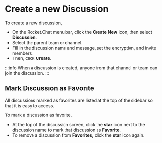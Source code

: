 # Create a new Discussion

To create a new discussion,

* On the Rocket.Chat menu bar, click the **Create New** icon, then select **Discussion**.
* Select the parent team or channel.
* Fill in the discussion name and message, set the encryption, and invite members.
* Then, click **Create**.

:::info
When a discussion is created, anyone from that channel or team can join the discussion.
:::

## **Mark Discussion as Favorite**

All discussions marked as favorites are listed at the top of the sidebar so that it is easy to access.

To mark a discussion as favorite,

* At the top of the discussion screen, click the **star** icon next to the discussion name to mark that discussion as **Favorite**.
* To remove a discussion from **Favorites,** click the **star** icon again.

